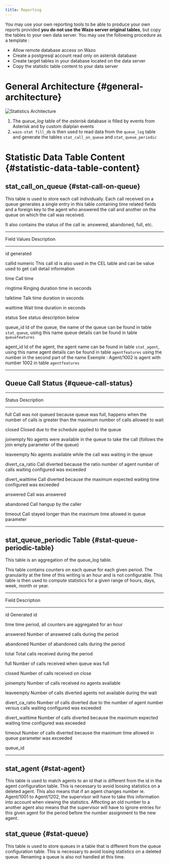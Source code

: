 ```yaml
---
title: Reporting
---
```


You may use your own reporting tools to be able to produce your own reports provided **you do not
use the Wazo server original tables**, but copy the tables to your own data server. You may use the
following procedure as a template :

- Allow remote database access on Wazo
- Create a postgresql account read only on asterisk database
- Create target tables in your database located on the data server
- Copy the statistic table content to your data server

# General Architecture {#general-architecture}

![Statistics Architecture](/images/uc-doc/contact_center/reporting/archi.png)

1.  The _queue_log_ table of the _asterisk_ database is filled by events from Asterisk and by custom
    dialplan events
2.  `wazo-stat fill_db` is then used to read data from the `queue_log` table and generate the tables
    `stat_call_on_queue` and `stat_queue_periodic`

# Statistic Data Table Content {#statistic-data-table-content}

## stat_call_on_queue {#stat-call-on-queue}

This table is used to store each call individually. Each call received on a queue generates a single
entry in this table containing time related fields and a foreign key to the agent who answered the
call and another on the queue on which the call was received.

It also contains the status of the call ie. answered, abandoned, full, etc.

---

Field Values Description

---

id generated

callid numeric This call id is also used in the CEL table and can be value used to get call detail
information

time Call time

ringtime Ringing duration time in seconds

talktime Talk time duration in seconds

waittime Wait time duration in seconds

status See status description below

queue_id Id of the queue, the name of the queue can be found in table `stat_queue`, using this name
queue details can be found in table `queuefeatures`

agent_id Id of the agent, the agent name can be found in table `stat_agent`, using this name agent
details can be found in table `agentfeatures` using the number in the second part of the name
Exemple : Agent/1002 is agent with number 1002 in table `agentfeatures`

---

## Queue Call Status {#queue-call-status}

---

Status Description

---

full Call was not queued because queue was full, happens when the number of calls is greater than
the maximum number of calls allowed to wait

closed Closed due to the schedule applied to the queue

joinempty No agents were available in the queue to take the call (follows the join empty parameter
of the queue)

leaveempty No agents available while the call was waiting in the qeuue

divert_ca_ratio Call diverted because the ratio number of agent number of calls waiting configured
was exceeded

divert_waittime Call diverted because the maximum expected waiting time configured was exceeded

answered Call was answered

abandoned Call hangup by the caller

timeout Call stayed longer than the maximum time allowed in queue parameter

---

## stat_queue_periodic Table {#stat-queue-periodic-table}

This table is an aggregation of the queue_log table.

This table contains counters on each queue for each given period. The granularity at the time of
this writing is an hour and is not configurable. This table is then used to compute statistics for a
given range of hours, days, week, month or year.

---

Field Description

---

id Generated id

time time period, all counters are aggregated for an hour

answered Number of answered calls during the period

abandoned Number of abandoned calls during the period

total Total calls received during the period

full Number of calls received when queue was full

closed Number of calls received on close

joinempty Number of calls received no agents available

leaveempty Number of calls diverted agents not available during the wait

divert_ca_ratio Number of calls diverted due to the number of agent number versus calls waiting
configured was exceeded

divert_waittime Number of calls diverted because the maximum expected waiting time configured was
exceeded

timeout Number of calls diverted because the maximum time allowed in queue parameter was exceeded

queue_id

---

## stat_agent {#stat-agent}

This table is used to match agents to an id that is different from the id in the agent configuration
table. This is necessary to avoid loosing statistics on a deleted agent. This also means that if an
agent changes number ie. Agent/1001 to Agent/1202, the supervisor will have to take this information
into account when viewing the statistics. Affecting an old number to a another agent also means that
the supervisor will have to ignore entries for this given agent for the period before the number
assignment to the new agent.

## stat_queue {#stat-queue}

This table is used to store queues in a table that is different from the queue configuration table.
This is necessary to avoid losing statistics on a deleted queue. Renaming a queue is also not
handled at this time.
